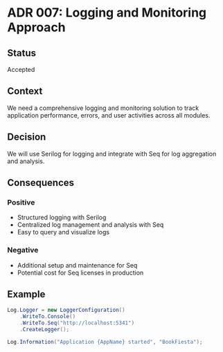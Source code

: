 # ADR 007: Logging and Monitoring Approach

## Status

Accepted

## Context

We need a comprehensive logging and monitoring solution to track application performance, errors, and user activities across all modules.

## Decision

We will use Serilog for logging and integrate with Seq for log aggregation and analysis.

## Consequences

### Positive
- Structured logging with Serilog
- Centralized log management and analysis with Seq
- Easy to query and visualize logs

### Negative
- Additional setup and maintenance for Seq
- Potential cost for Seq licenses in production

## Example

```csharp
Log.Logger = new LoggerConfiguration()
    .WriteTo.Console()
    .WriteTo.Seq("http://localhost:5341")
    .CreateLogger();

Log.Information("Application {AppName} started", "BookFiesta");
```